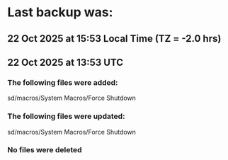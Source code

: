 # Last backup was:
## 22 Oct 2025 at 15:53 Local Time (TZ = -2.0 hrs)  
## 22 Oct 2025 at 13:53 UTC 

### The following files were added:
sd/macros/System Macros/Force Shutdown<br>
### The following files were updated:
sd/macros/System Macros/Force Shutdown<br>
### No files were deleted 
